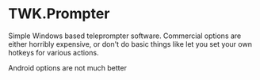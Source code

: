 # TWK.Prompter

Simple Windows based teleprompter software. Commercial options are either horribly expensive, or don't do basic things like let you set your own hotkeys for various actions.

Android options are not much better
